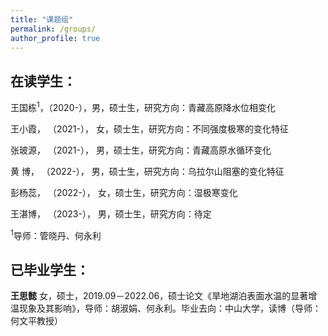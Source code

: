 ```yaml
---
title: "课题组"
permalink: /groups/
author_profile: true
---
```





## **在读学生：**

王国栋<sup>1</sup>，（2020-），男，硕士生，研究方向：青藏高原降水位相变化

王小霞， （2021-）， 女，硕士生，研究方向：不同强度极寒的变化特征

张玻源， （2021-）， 男，硕士生，研究方向：青藏高原水循环变化

黄    博， （2022-）， 男，硕士生，研究方向：乌拉尔山阻塞的变化特征

彭杨蕊， （2022-）， 女，硕士生，研究方向：湿极寒变化

王湛博， （2023-）， 男，硕士生，研究方向：待定



<sup>1</sup>导师：管晓丹、何永利

## **已毕业学生：**

**王思懿**
女，硕士，2019.09－2022.06，硕士论文《旱地湖泊表面水温的显著增温现象及其影响》，导师：胡淑娟、何永利。毕业去向：中山大学，读博（导师：何文平教授）
